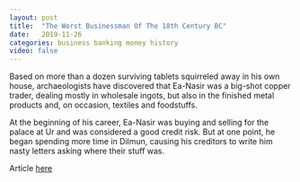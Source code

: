 ```yaml
---
layout: post
title:  "The Worst Businessman Of The 18th Century BC"
date:   2019-11-26
categories: business banking money history
video: false
---
```


Based on more than a dozen surviving tablets squirreled away in his own house, archaeologists have discovered that Ea-Nasir was a big-shot copper trader, dealing mostly in wholesale ingots, but also in the finished metal products and, on occasion, textiles and foodstuffs.

At the beginning of his career, Ea-Nasir was buying and selling for the palace at Ur and was considered a good credit risk. But at one point, he began spending more time in Dilmun, causing his creditors to write him nasty letters asking where their stuff was. 

Article [here]

[here]: //www.forbes.com/sites/kristinakillgrove/2018/05/11/meet-the-worst-businessman-of-the-18th-century/#24d954152d5d
